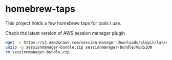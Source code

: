 # homebrew-taps

This project holds a few homebrew taps for tools I use.

Check the latest version of AWS session manager plugin

```bash
wget -v https://s3.amazonaws.com/session-manager-downloads/plugin/latest/mac/sessionmanager-bundle.zip
unzip -p sessionmanager-bundle.zip sessionmanager-bundle/VERSION
rm sessionmanager-bundle.zip
```
